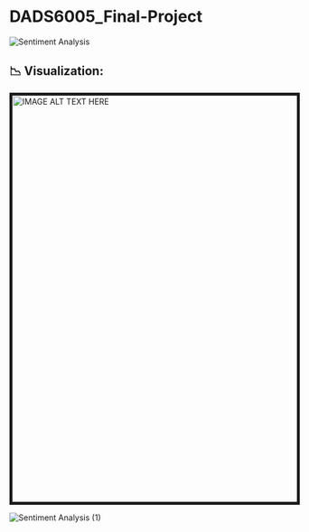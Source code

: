 # DADS6005_Final-Project

![Sentiment Analysis](https://user-images.githubusercontent.com/97329965/212549301-84b7ff20-add9-47d8-ad67-2bb78cab200c.png)


## 📉 Visualization:
<a href="http://www.youtube.com/watch?feature=player_embedded&v=YOUTUBE_VIDEO_ID_HERE
" target="_blank"><img src="http://img.youtube.com/vi/cbdR_5IJ0CA/0.jpg" 
alt="IMAGE ALT TEXT HERE" width="1280" height="720" border="5" /></a>

![Sentiment Analysis (1)](https://user-images.githubusercontent.com/97329965/212549353-f2adb754-3559-4420-bb07-1a7669d86010.png)
